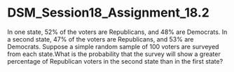 # DSM_Session18_Assignment_18.2

In one state, 52% of the voters are Republicans, and 48% are Democrats. In a second state, 47% of the voters are Republicans, and 53% are Democrats. Suppose a simple random sample of 100 voters are surveyed from each state.What is the probability that the survey will
show a greater percentage of Republican voters in the second state than in the first state?
